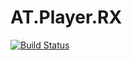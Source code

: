 # AT.Player.RX

[![Build Status](https://dev.azure.com/antoniocaccamo/antoniocaccamo/_apis/build/status/antoniocaccamo-.NET%20Desktop-CI?branchName=master)](https://dev.azure.com/antoniocaccamo/antoniocaccamo/_build/latest?definitionId=24&branchName=master)